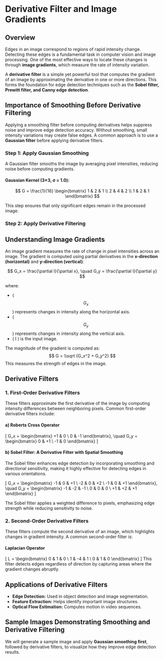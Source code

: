 # Derivative Filter and Image Gradients

## Overview
Edges in an image correspond to regions of rapid intensity change. Detecting these edges is a fundamental task in computer vision and image processing. One of the most effective ways to locate these changes is through **image gradients**, which measure the rate of intensity variation.

A **derivative filter** is a simple yet powerful tool that computes the gradient of an image by approximating the derivative in one or more directions. This forms the foundation for edge detection techniques such as the **Sobel filter, Prewitt filter, and Canny edge detection**.

## Importance of Smoothing Before Derivative Filtering
Applying a smoothing filter before computing derivatives helps suppress noise and improve edge detection accuracy. Without smoothing, small intensity variations may create false edges. A common approach is to use a **Gaussian filter** before applying derivative filters.

### **Step 1: Apply Gaussian Smoothing**
A Gaussian filter smooths the image by averaging pixel intensities, reducing noise before computing gradients.

#### **Gaussian Kernel (3×3, σ = 1.0):**
$$
G = \frac{1}{16} \begin{bmatrix} 
1 & 2 & 1 \\
2 & 4 & 2 \\
1 & 2 & 1 
\end{bmatrix}
$$

This step ensures that only significant edges remain in the processed image.

### **Step 2: Apply Derivative Filtering**
## Understanding Image Gradients
An image gradient measures the rate of change in pixel intensities across an image. The gradient is computed using partial derivatives in the **x-direction (horizontal)** and **y-direction (vertical)**:

$$
G_x = \frac{\partial I}{\partial x}, \quad G_y = \frac{\partial I}{\partial y}
$$

where:
- \( $$ G_x $$ \) represents changes in intensity along the horizontal axis.
- \( $$ G_y $$ \) represents changes in intensity along the vertical axis.
- \( I \) is the input image.

The magnitude of the gradient is computed as:
$$
G = \\sqrt {G_x^2 + G_y^2}
$$
This measures the strength of edges in the image.

## Derivative Filters
### 1. First-Order Derivative Filters
These filters approximate the first derivative of the image by computing intensity differences between neighboring pixels. Common first-order derivative filters include:

#### a) **Roberts Cross Operator**
\[
G_x = \begin{bmatrix} +1 & 0 \\ 0 & -1 \end{bmatrix}, \quad G_y = \begin{bmatrix} 0 & +1 \\ -1 & 0 \end{bmatrix}
\]

#### b) **Sobel Filter: A Derivative Filter with Spatial Smoothing**
The Sobel filter enhances edge detection by incorporating smoothing and directional sensitivity, making it highly effective for detecting edges in various orientations.

\[
G_x = \begin{bmatrix} -1 & 0 & +1 \\ -2 & 0 & +2 \\ -1 & 0 & +1 \end{bmatrix}, \quad G_y = \begin{bmatrix} -1 & -2 & -1 \\ 0 & 0 & 0 \\ +1 & +2 & +1 \end{bmatrix}
\]

The Sobel filter applies a weighted difference to pixels, emphasizing edge strength while reducing sensitivity to noise.

### 2. Second-Order Derivative Filters
These filters compute the second derivative of an image, which highlights changes in gradient intensity. A common second-order filter is:

#### **Laplacian Operator**
\[
L = \begin{bmatrix} 0 & 1 & 0 \\ 1 & -4 & 1 \\ 0 & 1 & 0 \end{bmatrix}
\]
This filter detects edges regardless of direction by capturing areas where the gradient changes abruptly.

## Applications of Derivative Filters
- **Edge Detection:** Used in object detection and image segmentation.
- **Feature Extraction:** Helps identify important image structures.
- **Optical Flow Estimation:** Computes motion in video sequences.

## Sample Images Demonstrating Smoothing and Derivative Filtering
We will generate a sample image and apply **Gaussian smoothing first**, followed by derivative filters, to visualize how they improve edge detection results.

